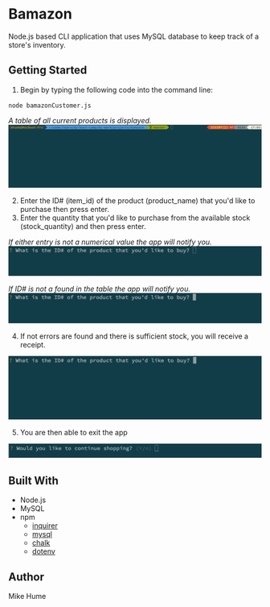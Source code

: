 # Bamazon
Node.js based CLI application that uses MySQL database to keep track of a store's inventory.

## Getting Started
1. Begin by typing the following code into the command line:
```
node bamazonCustomer.js
```
*A table of all current products is displayed.*
![](gifs/bamazon-customer.gif)


2. Enter the ID# (item_id) of the product (product_name) that you'd like to purchase then press enter.
3. Enter the quantity that you'd like to purchase from the available stock (stock_quantity) and then press enter.

*If either entry is not a numerical value the app will notify you.*
![](gifs/string-input.gif)

*If ID# is not a found in the table the app will notify you.*
![](gifs/id-not-in-table.gif)


4. If not errors are found and there is sufficient stock, you will receive a receipt. 

![](gifs/success.gif)


5. You are then able to exit the app

![](gifs/stop-shop.gif)


## Built With
* Node.js
* MySQL
* npm
    * [inquirer](https://www.npmjs.com/package/inquirer)
    * [mysql](https://www.npmjs.com/package/mysql)
    * [chalk](https://www.npmjs.com/package/chalk)
    * [dotenv](https://www.npmjs.com/package/dotenv)

## Author
Mike Hume